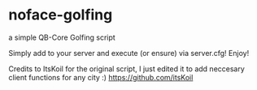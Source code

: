 # noface-golfing
a simple QB-Core Golfing script


Simply add to your server and execute (or ensure) via server.cfg! 
Enjoy! 


Credits to ItsKoil for the original script, I just edited it to add neccesary client functions for any city :) 
https://github.com/itsKoil
